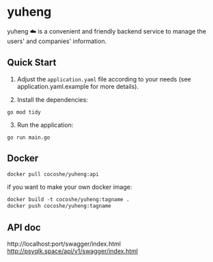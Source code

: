 # yuheng

yuheng ☁️ is a convenient and friendly backend service to manage the users' and companies' information.


## Quick Start
1. Adjust the `application.yaml` file according to your needs (see application.yaml.example for more details).

2. Install the dependencies:
```shell
go mod tidy
```

3. Run the application:
```shell
go run main.go
```

## Docker

```dockerfile
docker pull cocoshe/yuheng:api
```

if you want to make your own docker image:
```dockerfile
docker build -t cocoshe/yuheng:tagname .
docker push cocoshe/yuheng:tagname
```

## API doc
http://localhost:port/swagger/index.html
http://psyqlk.space/api/v1/swagger/index.html